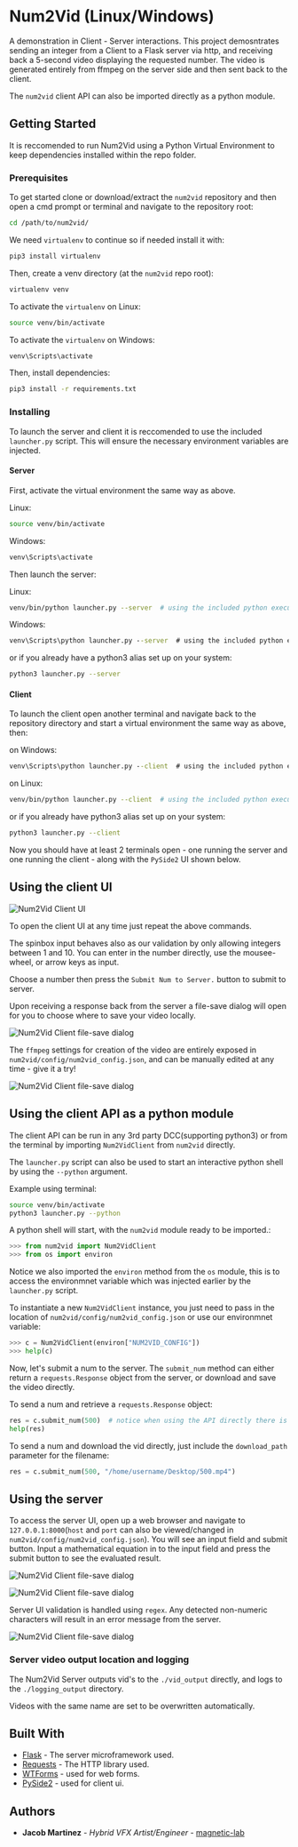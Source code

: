 # Num2Vid (Linux/Windows)

A demonstration in Client - Server interactions. This project demosntrates sending an integer from a Client to a Flask server via http, and receiving back a 5-second video displaying the requested number. The video is generated entirely from ffmpeg on the server side and then sent back to the client.

The `num2vid` client API can also be imported directly as a python module.

## Getting Started

It is reccomended to run Num2Vid using a Python Virtual Environment to keep dependencies installed within the repo folder.

### Prerequisites

To get started clone or download/extract the `num2vid` repository and then open a cmd prompt or terminal and navigate to the repository root:

```bash
cd /path/to/num2vid/
```

We need `virtualenv` to continue so if needed install it with:

```bash
pip3 install virtualenv
```

Then, create a venv directory (at the `num2vid` repo root):

```bash
virtualenv venv
```

To activate the `virtualenv` on Linux:

```bash
source venv/bin/activate
```

To activate the `virtualenv` on Windows:

```cmd
venv\Scripts\activate
```

Then, install dependencies:

```bash
pip3 install -r requirements.txt
```

### Installing

To launch the server and client it is reccomended to use the included `launcher.py` script. This will ensure the necessary environment variables are injected.

#### Server
First, activate the virtual environment the same way as above.

Linux:

```bash
source venv/bin/activate
```

Windows:

```cmd
venv\Scripts\activate
```

Then launch the server:

Linux:

```bash
venv/bin/python launcher.py --server  # using the included python executeable
```

Windows:

```cmd
venv\Scripts\python launcher.py --server  # using the included python executable
```

or if you already have a python3 alias set up on your system:

```bash
python3 launcher.py --server
```

#### Client

To launch the client open another terminal and navigate back to the repository directory and start a virtual environment the same way as above, then:

on Windows:

```cmd
venv\Scripts\python launcher.py --client  # using the included python executable
```

on Linux:

```bash
venv/bin/python launcher.py --client  # using the included python executable
```

or if you already have python3 alias set up on your system:

```bash
python3 launcher.py --client
```

Now you should have at least 2 terminals open - one running the server and one running the client - along with the `PySide2` UI shown below.

## Using the client UI

![Num2Vid Client UI](media/client_ui.png)

To open the client UI at any time just repeat the above commands.

The spinbox input behaves also as our validation by only allowing integers between 1 and 10. You can enter in the number directly, use the mousee-wheel, or arrow keys as input.

Choose a number then press the `Submit Num to Server.` button to submit to server.

Upon receiving a response back from the server a file-save dialog will open for you to choose where to save your video locally.

![Num2Vid Client file-save dialog](media/client_file_save_dialog.png)

The `ffmpeg` settings for creation of the video are entirely exposed in `num2vid/config/num2vid_config.json`, and can be manually edited at any time - give it a try!

![Num2Vid Client file-save dialog](media/ffmpeg_settings.png)

## Using the client API as a python module

The client API can be run in any 3rd party DCC(supporting python3) or from the terminal by importing `Num2VidClient` from `num2vid` directly.

The `launcher.py` script can also be used to start an interactive python shell by using the `--python` argument.

Example using terminal:

```bash
source venv/bin/activate
python3 launcher.py --python
```

A python shell will start, with the `num2vid` module ready to be imported.:

```python
>>> from num2vid import Num2VidClient
>>> from os import environ
```

Notice we also imported the `environ` method from the `os` module, this is to access the environmnet variable which was injected earlier by the `launcher.py` script.

To instantiate a new `Num2VidClient` instance, you just need to pass in the location of `num2vid/config/num2vid_config.json` or use our environmnet variable:

```python
>>> c = Num2VidClient(environ["NUM2VID_CONFIG"])
>>> help(c)
```

Now, let's submit a num to the server. The `submit_num` method can either return a `requests.Response` object from the server, or download and save the video directly.

To send a num and retrieve a `requests.Response` object:

```python
res = c.submit_num(500)  # notice when using the API directly there is no limit on number.
help(res)
```

To send a num and download the vid directly, just include the `download_path` parameter for the filename:

```python
res = c.submit_num(500, "/home/username/Desktop/500.mp4")
```

## Using the server

To access the server UI, open up a web browser and navigate to `127.0.0.1:8000`(`host` and `port` can also be viewed/changed in `num2vid/config/num2vid_config.json`). You will see an input field and submit button. Input a mathematical equation in to the input field and press the submit button to see the evaluated result.

![Num2Vid Client file-save dialog](media/server_ui.png)

![Num2Vid Client file-save dialog](media/server_result.png)

Server UI validation is handled using `regex`. Any detected non-numeric characters will result in an error message from the server.

![Num2Vid Client file-save dialog](media/server_invalid_input.png)

### Server video output location and logging

The Num2Vid Server outputs vid's to the `./vid_output` directly, and logs to the `./logging_output` directory.

Videos with the same name are set to be overwritten automatically.

## Built With

* [Flask](https://flask.palletsprojects.com/en/1.1.x/) - The server microframework used.
* [Requests](https://requests.readthedocs.io/en/master/) - The HTTP library used.
* [WTForms](https://wtforms.readthedocs.io/en/2.3.x/) - used for web forms.
* [PySide2](https://pypi.org/project/PySide2/) - used for client ui.

## Authors

* **Jacob Martinez** - *Hybrid VFX Artist/Engineer* - [magnetic-lab](https://magnetic-lab.com)
